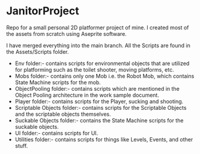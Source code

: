 # JanitorProject
Repo for a small personal 2D platformer project of mine.
I created most of the assets from scratch using Aseprite software.

I have merged everything into the main branch.
All the Scripts are found in the Assets/Scripts folder.

- Env folder:- contains scripts for environmental objects that are utilized for platforming such as the toilet shooter, moving platforms, etc.
- Mobs folder:- contains only one Mob i.e. the Robot Mob, which contains State Machine scripts for the mob.
- ObjectPooling folder:- contains scripts which are mentioned in the Object Pooling architecture in the work sample document.
- Player folder:- contains scripts for the Player, sucking and shooting.
- Scriptable Objects folder:- contains scripts for the Scriptable Objects and the scriptable objects themselves.
- Suckable Objects folder:- contains the State Machine scripts for the suckable objects.
- UI folder:- contains scripts for UI.
- Utilities folder:- contains scripts for things like Levels, Events, and other stuff.

